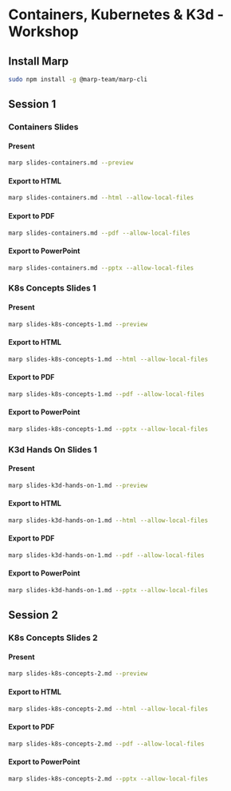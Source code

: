 # Containers, Kubernetes & K3d - Workshop

## Install Marp

```bash
sudo npm install -g @marp-team/marp-cli
```

## Session 1

### Containers Slides

#### Present

```bash
marp slides-containers.md --preview
```

#### Export to HTML

```bash
marp slides-containers.md --html --allow-local-files
```

#### Export to PDF

```bash
marp slides-containers.md --pdf --allow-local-files
```

#### Export to PowerPoint

```bash
marp slides-containers.md --pptx --allow-local-files
```

### K8s Concepts Slides 1

#### Present

```bash
marp slides-k8s-concepts-1.md --preview
```

#### Export to HTML

```bash
marp slides-k8s-concepts-1.md --html --allow-local-files
```

#### Export to PDF

```bash
marp slides-k8s-concepts-1.md --pdf --allow-local-files
```

#### Export to PowerPoint

```bash
marp slides-k8s-concepts-1.md --pptx --allow-local-files
```

### K3d Hands On Slides 1

#### Present

```bash
marp slides-k3d-hands-on-1.md --preview
```

#### Export to HTML

```bash
marp slides-k3d-hands-on-1.md --html --allow-local-files
```

#### Export to PDF

```bash
marp slides-k3d-hands-on-1.md --pdf --allow-local-files
```

#### Export to PowerPoint

```bash
marp slides-k3d-hands-on-1.md --pptx --allow-local-files
```

## Session 2

### K8s Concepts Slides 2

#### Present

```bash
marp slides-k8s-concepts-2.md --preview
```

#### Export to HTML

```bash
marp slides-k8s-concepts-2.md --html --allow-local-files
```

#### Export to PDF

```bash
marp slides-k8s-concepts-2.md --pdf --allow-local-files
```

#### Export to PowerPoint

```bash
marp slides-k8s-concepts-2.md --pptx --allow-local-files
```
